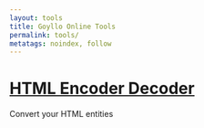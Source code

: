 ```yaml
---
layout: tools
title: Goyllo Online Tools
permalink: tools/
metatags: noindex, follow
---
```


<div class="square">
    <h1><a href="/tools/html-encoder-decoder/">HTML Encoder Decoder</a></h1>
	<p> Convert your HTML entities </p>
</div>